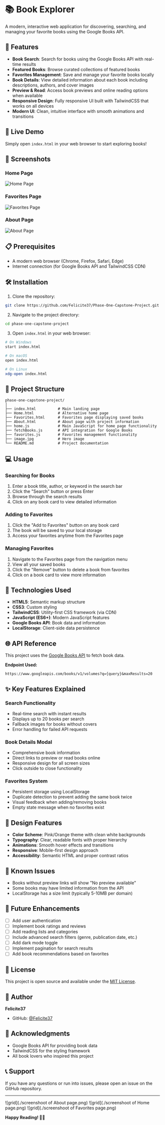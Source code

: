 # 📚 Book Explorer

A modern, interactive web application for discovering, searching, and managing your favorite books using the Google Books API.

## 🌟 Features

- **Book Search**: Search for books using the Google Books API with real-time results
- **Featured Books**: Browse curated collections of featured books
- **Favorites Management**: Save and manage your favorite books locally
- **Book Details**: View detailed information about each book including descriptions, authors, and cover images
- **Preview & Read**: Access book previews and online reading options when available
- **Responsive Design**: Fully responsive UI built with TailwindCSS that works on all devices
- **Modern UI**: Clean, intuitive interface with smooth animations and transitions

## 🚀 Live Demo

Simply open `index.html` in your web browser to start exploring books!

## 📸 Screenshots

### Home Page
![Home Page](screenshoot%20of%20Home%20page.png)

### Favorites Page
![Favorites Page](screenshoots%20of%20Favorites%20page.png)

### About Page
![About Page](screenshoot%20of%20About%20page.png)

## 📋 Prerequisites

- A modern web browser (Chrome, Firefox, Safari, Edge)
- Internet connection (for Google Books API and TailwindCSS CDN)

## 🛠️ Installation

1. Clone the repository:
```bash
git clone https://github.com/Felicite37/Phase-One-Capstone-Project.git
```

2. Navigate to the project directory:
```bash
cd phase-one-capstone-project
```

3. Open `index.html` in your web browser:
```bash
# On Windows
start index.html

# On macOS
open index.html

# On Linux
xdg-open index.html
```

## 📁 Project Structure

```
phase-one-capstone-project/
│
├── index.html          # Main landing page
├── Home.html           # Alternative home page
├── Favorites.html      # Favorites page displaying saved books
├── About.html          # About page with project information
├── home.js             # Main JavaScript for home page functionality
├── fetchBooks.js       # API integration for Google Books
├── favorites.js        # Favorites management functionality
├── image.jpg           # Hero image
└── README.md           # Project documentation
```

## 💻 Usage

### Searching for Books
1. Enter a book title, author, or keyword in the search bar
2. Click the "Search" button or press Enter
3. Browse through the search results
4. Click on any book card to view detailed information

### Adding to Favorites
1. Click the "Add to Favorites" button on any book card
2. The book will be saved to your local storage
3. Access your favorites anytime from the Favorites page

### Managing Favorites
1. Navigate to the Favorites page from the navigation menu
2. View all your saved books
3. Click the "Remove" button to delete a book from favorites
4. Click on a book card to view more information

## 🔧 Technologies Used

- **HTML5**: Semantic markup structure
- **CSS3**: Custom styling
- **TailwindCSS**: Utility-first CSS framework (via CDN)
- **JavaScript (ES6+)**: Modern JavaScript features
- **Google Books API**: Book data and information
- **LocalStorage**: Client-side data persistence

## 🌐 API Reference

This project uses the [Google Books API](https://developers.google.com/books) to fetch book data.

**Endpoint Used:**
```
https://www.googleapis.com/books/v1/volumes?q={query}&maxResults=20
```

## ✨ Key Features Explained

### Search Functionality
- Real-time search with instant results
- Displays up to 20 books per search
- Fallback images for books without covers
- Error handling for failed API requests

### Book Details Modal
- Comprehensive book information
- Direct links to preview or read books online
- Responsive design for all screen sizes
- Click outside to close functionality

### Favorites System
- Persistent storage using LocalStorage
- Duplicate detection to prevent adding the same book twice
- Visual feedback when adding/removing books
- Empty state message when no favorites exist

## 🎨 Design Features

- **Color Scheme**: Pink/Orange theme with clean white backgrounds
- **Typography**: Clear, readable fonts with proper hierarchy
- **Animations**: Smooth hover effects and transitions
- **Responsive**: Mobile-first design approach
- **Accessibility**: Semantic HTML and proper contrast ratios

## 🐛 Known Issues

- Books without preview links will show "No preview available"
- Some books may have limited information from the API
- LocalStorage has a size limit (typically 5-10MB per domain)

## 🔮 Future Enhancements

- [ ] Add user authentication
- [ ] Implement book ratings and reviews
- [ ] Add reading lists and categories
- [ ] Include advanced search filters (genre, publication date, etc.)
- [ ] Add dark mode toggle
- [ ] Implement pagination for search results
- [ ] Add book recommendations based on favorites

## 📝 License

This project is open source and available under the [MIT License](LICENSE).

## 👤 Author

**Felicite37**

- GitHub: [@Felicite37](https://github.com/Felicite37)

## 🙏 Acknowledgments

- Google Books API for providing book data
- TailwindCSS for the styling framework
- All book lovers who inspired this project

## 📞 Support

If you have any questions or run into issues, please open an issue on the GitHub repository.

---
![grid](./screenshoot of About page.png)
![grid](./screenshoot of Home page.png)
![grid](./screenshoot of Favorites page.png)

**Happy Reading! 📖✨**
